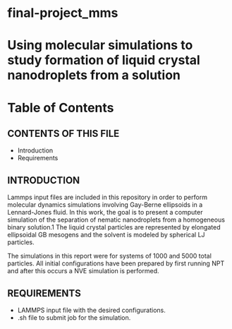 # final-project_mms
# Using molecular simulations to study formation of liquid crystal nanodroplets from a solution

# Table of Contents
  CONTENTS OF THIS FILE
  ---------------------
  * Introduction 
  * Requirements
  
  INTRODUCTION
  ------------

  Lammps input files are included in this repository in order to perform molecular dynamics 
  simulations involving Gay-Berne ellipsoids in a Lennard-Jones fluid. 
  In this work, the goal is to present a computer simulation of the separation of nematic 
  nanodroplets from a homogeneous binary solution.1 The liquid crystal particles are 
  represented by elongated ellipsoidal GB mesogens and the solvent is modeled by spherical 
  LJ particles.

  The simulations in this report were for systems of 1000 and 5000 total particles. 
  All initial configurations have been prepared by first running NPT and after this 
  occurs a NVE simulation is performed.

  REQUIREMENTS
  -------------
  * LAMMPS input file with the desired configurations. 
  * .sh file to submit job for the simulation. 
